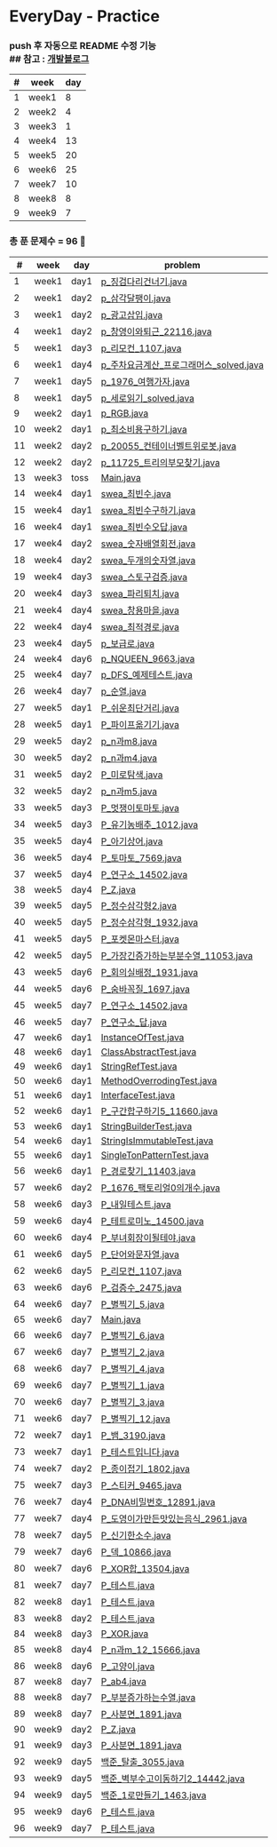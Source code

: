 # EveryDay - Practice
### push 후 자동으로 README 수정 기능 <br> ## 참고 : [개발블로그](https://koopi.tistory.com/86) 

| # | week | day |
|---|---|---| 
| 1 | week1 | 8 | 
| 2 | week2 | 4 | 
| 3 | week3 | 1 | 
| 4 | week4 | 13 | 
| 5 | week5 | 20 | 
| 6 | week6 | 25 | 
| 7 | week7 | 10 | 
| 8 | week8 | 8 | 
| 9 | week9 | 7 | 

### 총 푼 문제수 = 96 🎉

| # | week | day | problem |
| ------------- | ------------- | ------------- | ------------- |
| 1  | week1 | day1 | [p_징검다리건너기.java](src/week1/day1/p_징검다리건너기.java)|
| 2  | week1 | day2 | [p_삼각달팽이.java](src/week1/day2/p_삼각달팽이.java)|
| 3  | week1 | day2 | [p_광고삽입.java](src/week1/day2/p_광고삽입.java)|
| 4  | week1 | day2 | [p_창영이와퇴근_22116.java](src/week1/day2/p_창영이와퇴근_22116.java)|
| 5  | week1 | day3 | [p_리모컨_1107.java](src/week1/day3/p_리모컨_1107.java)|
| 6  | week1 | day4 | [p_주차요금계산_프로그래머스_solved.java](src/week1/day4/p_주차요금계산_프로그래머스_solved.java)|
| 7  | week1 | day5 | [p_1976_여행가자.java](src/week1/day5/p_1976_여행가자.java)|
| 8  | week1 | day5 | [p_세로읽기_solved.java](src/week1/day5/p_세로읽기_solved.java)|
| 9  | week2 | day1 | [p_RGB.java](src/week2/day1/p_RGB.java)|
| 10  | week2 | day1 | [p_최소비용구하기.java](src/week2/day1/p_최소비용구하기.java)|
| 11  | week2 | day2 | [p_20055_컨테이너벨트위로봇.java](src/week2/day2/p_20055_컨테이너벨트위로봇.java)|
| 12  | week2 | day2 | [p_11725_트리의부모찾기.java](src/week2/day2/p_11725_트리의부모찾기.java)|
| 13  | week3 | toss | [Main.java](src/week3/toss/Main.java)|
| 14  | week4 | day1 | [swea_최빈수.java](src/week4/day1/swea_최빈수.java)|
| 15  | week4 | day1 | [swea_최빈수구하기.java](src/week4/day1/swea_최빈수구하기.java)|
| 16  | week4 | day1 | [swea_최빈수오답.java](src/week4/day1/swea_최빈수오답.java)|
| 17  | week4 | day2 | [swea_숫자배열회전.java](src/week4/day2/swea_숫자배열회전.java)|
| 18  | week4 | day2 | [swea_두개의숫자열.java](src/week4/day2/swea_두개의숫자열.java)|
| 19  | week4 | day3 | [swea_스토구검증.java](src/week4/day3/swea_스토구검증.java)|
| 20  | week4 | day3 | [swea_파리퇴치.java](src/week4/day3/swea_파리퇴치.java)|
| 21  | week4 | day4 | [swea_창용마을.java](src/week4/day4/swea_창용마을.java)|
| 22  | week4 | day4 | [swea_최적경로.java](src/week4/day4/swea_최적경로.java)|
| 23  | week4 | day5 | [p_보급로.java](src/week4/day5/p_보급로.java)|
| 24  | week4 | day6 | [p_NQUEEN_9663.java](src/week4/day6/p_NQUEEN_9663.java)|
| 25  | week4 | day7 | [p_DFS_예제테스트.java](src/week4/day7/p_DFS_예제테스트.java)|
| 26  | week4 | day7 | [p_순열.java](src/week4/day7/p_순열.java)|
| 27  | week5 | day1 | [P_쉬운최단거리.java](src/week5/day1/P_쉬운최단거리.java)|
| 28  | week5 | day1 | [P_파이프옮기기.java](src/week5/day1/P_파이프옮기기.java)|
| 29  | week5 | day2 | [p_n과m8.java](src/week5/day2/p_n과m8.java)|
| 30  | week5 | day2 | [p_n과m4.java](src/week5/day2/p_n과m4.java)|
| 31  | week5 | day2 | [P_미로탐색.java](src/week5/day2/P_미로탐색.java)|
| 32  | week5 | day2 | [p_n과m5.java](src/week5/day2/p_n과m5.java)|
| 33  | week5 | day3 | [P_멋쟁이토마토.java](src/week5/day3/P_멋쟁이토마토.java)|
| 34  | week5 | day3 | [P_유기농배추_1012.java](src/week5/day3/P_유기농배추_1012.java)|
| 35  | week5 | day4 | [P_아기상어.java](src/week5/day4/P_아기상어.java)|
| 36  | week5 | day4 | [P_토마토_7569.java](src/week5/day4/P_토마토_7569.java)|
| 37  | week5 | day4 | [P_연구소_14502.java](src/week5/day4/P_연구소_14502.java)|
| 38  | week5 | day4 | [P_Z.java](src/week5/day4/P_Z.java)|
| 39  | week5 | day5 | [P_정수삼각형2.java](src/week5/day5/P_정수삼각형2.java)|
| 40  | week5 | day5 | [P_정수삼각형_1932.java](src/week5/day5/P_정수삼각형_1932.java)|
| 41  | week5 | day5 | [P_포켓몬마스터.java](src/week5/day5/P_포켓몬마스터.java)|
| 42  | week5 | day5 | [P_가장긴증가하는부분수열_11053.java](src/week5/day5/P_가장긴증가하는부분수열_11053.java)|
| 43  | week5 | day6 | [P_회의실배정_1931.java](src/week5/day6/P_회의실배정_1931.java)|
| 44  | week5 | day6 | [P_숨바꼭질_1697.java](src/week5/day6/P_숨바꼭질_1697.java)|
| 45  | week5 | day7 | [P_연구소_14502.java](src/week5/day7/P_연구소_14502.java)|
| 46  | week5 | day7 | [P_연구소_답.java](src/week5/day7/P_연구소_답.java)|
| 47  | week6 | day1 | [InstanceOfTest.java](src/week6/day1/InstanceOfTest.java)|
| 48  | week6 | day1 | [ClassAbstractTest.java](src/week6/day1/ClassAbstractTest.java)|
| 49  | week6 | day1 | [StringRefTest.java](src/week6/day1/StringRefTest.java)|
| 50  | week6 | day1 | [MethodOverrodingTest.java](src/week6/day1/MethodOverrodingTest.java)|
| 51  | week6 | day1 | [InterfaceTest.java](src/week6/day1/InterfaceTest.java)|
| 52  | week6 | day1 | [P_구간합구하기5_11660.java](src/week6/day1/P_구간합구하기5_11660.java)|
| 53  | week6 | day1 | [StringBuilderTest.java](src/week6/day1/StringBuilderTest.java)|
| 54  | week6 | day1 | [StringIsImmutableTest.java](src/week6/day1/StringIsImmutableTest.java)|
| 55  | week6 | day1 | [SingleTonPatternTest.java](src/week6/day1/SingleTonPatternTest.java)|
| 56  | week6 | day1 | [P_경로찾기_11403.java](src/week6/day1/P_경로찾기_11403.java)|
| 57  | week6 | day2 | [P_1676_팩토리얼0의개수.java](src/week6/day2/P_1676_팩토리얼0의개수.java)|
| 58  | week6 | day3 | [P_내일테스트.java](src/week6/day3/P_내일테스트.java)|
| 59  | week6 | day4 | [P_테트로미노_14500.java](src/week6/day4/P_테트로미노_14500.java)|
| 60  | week6 | day4 | [P_부녀회장이될테야.java](src/week6/day4/P_부녀회장이될테야.java)|
| 61  | week6 | day5 | [P_단어와문자열.java](src/week6/day5/P_단어와문자열.java)|
| 62  | week6 | day5 | [P_리모컨_1107.java](src/week6/day5/P_리모컨_1107.java)|
| 63  | week6 | day6 | [P_검증수_2475.java](src/week6/day6/P_검증수_2475.java)|
| 64  | week6 | day7 | [P_별찍기_5.java](src/week6/day7/P_별찍기_5.java)|
| 65  | week6 | day7 | [Main.java](src/week6/day7/Main.java)|
| 66  | week6 | day7 | [P_별찍기_6.java](src/week6/day7/P_별찍기_6.java)|
| 67  | week6 | day7 | [P_별찍기_2.java](src/week6/day7/P_별찍기_2.java)|
| 68  | week6 | day7 | [P_별찍기_4.java](src/week6/day7/P_별찍기_4.java)|
| 69  | week6 | day7 | [P_별찍기_1.java](src/week6/day7/P_별찍기_1.java)|
| 70  | week6 | day7 | [P_별찍기_3.java](src/week6/day7/P_별찍기_3.java)|
| 71  | week6 | day7 | [P_별찍기_12.java](src/week6/day7/P_별찍기_12.java)|
| 72  | week7 | day1 | [P_뱀_3190.java](src/week7/day1/P_뱀_3190.java)|
| 73  | week7 | day1 | [P_테스트입니다.java](src/week7/day1/P_테스트입니다.java)|
| 74  | week7 | day2 | [P_종이접기_1802.java](src/week7/day2/P_종이접기_1802.java)|
| 75  | week7 | day3 | [P_스티커_9465.java](src/week7/day3/P_스티커_9465.java)|
| 76  | week7 | day4 | [P_DNA비밀번호_12891.java](src/week7/day4/P_DNA비밀번호_12891.java)|
| 77  | week7 | day4 | [P_도영이가만든맛있는음식_2961.java](src/week7/day4/P_도영이가만든맛있는음식_2961.java)|
| 78  | week7 | day5 | [P_신기한소수.java](src/week7/day5/P_신기한소수.java)|
| 79  | week7 | day6 | [P_덱_10866.java](src/week7/day6/P_덱_10866.java)|
| 80  | week7 | day6 | [P_XOR합_13504.java](src/week7/day6/P_XOR합_13504.java)|
| 81  | week7 | day7 | [P_테스트.java](src/week7/day7/P_테스트.java)|
| 82  | week8 | day1 | [P_테스트.java](src/week8/day1/P_테스트.java)|
| 83  | week8 | day2 | [P_테스트.java](src/week8/day2/P_테스트.java)|
| 84  | week8 | day3 | [P_XOR.java](src/week8/day3/P_XOR.java)|
| 85  | week8 | day4 | [P_n과m_12_15666.java](src/week8/day4/P_n과m_12_15666.java)|
| 86  | week8 | day6 | [P_고양이.java](src/week8/day6/P_고양이.java)|
| 87  | week8 | day7 | [P_ab4.java](src/week8/day7/P_ab4.java)|
| 88  | week8 | day7 | [P_부분증가하는수열.java](src/week8/day7/P_부분증가하는수열.java)|
| 89  | week8 | day7 | [P_사분면_1891.java](src/week8/day7/P_사분면_1891.java)|
| 90  | week9 | day2 | [P_Z.java](src/week9/day2/P_Z.java)|
| 91  | week9 | day3 | [P_사분면_1891.java](src/week9/day3/P_사분면_1891.java)|
| 92  | week9 | day5 | [백준_탈출_3055.java](src/week9/day5/백준_탈출_3055.java)|
| 93  | week9 | day5 | [백준_벽부수고이동하기2_14442.java](src/week9/day5/백준_벽부수고이동하기2_14442.java)|
| 94  | week9 | day5 | [백준_1로만들기_1463.java](src/week9/day5/백준_1로만들기_1463.java)|
| 95  | week9 | day6 | [P_테스트.java](src/week9/day6/P_테스트.java)|
| 96  | week9 | day7 | [P_테스트.java](src/week9/day7/P_테스트.java)|
